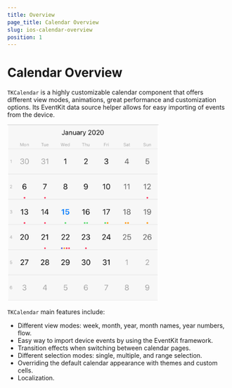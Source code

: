 ```yaml
---
title: Overview
page_title: Calendar Overview
slug: ios-calendar-overview
position: 1
---
```


# Calendar Overview

<code>TKCalendar</code> is a highly customizable calendar component that offers different view modes, animations, great performance and customization options. Its EventKit data source helper allows for easy importing of events from the device.

<img src="../images/calendar-overview001.png"/>

<code>TKCalendar</code> main features include:

- Different view modes: week, month, year, month names, year numbers, flow.
- Easy way to import device events by using the EventKit framework.
- Transition effects when switching between calendar pages.
- Different selection modes: single, multiple, and range selection.
- Overriding the default calendar appearance with themes and custom cells.
- Localization.


